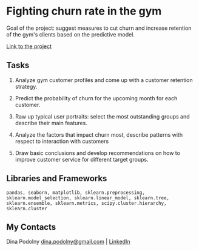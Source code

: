 # Fighting churn rate in the gym

Goal of the project: suggest measures to cut churn and increase retention of the gym's clients based on the predictive model.

[Link to the project](https://dinapodolny.github.io/fighting_churn_rate_in_gym/fighting_churn_rate_in_gym.htmll)
  
## Tasks

1. Analyze gym customer profiles and come up with a customer retention strategy.

2. Predict the probability of churn for the upcoming month for each customer.

3. Raw up typical user portraits: select the most outstanding groups and describe their main features.

4. Analyze the factors that impact churn most, describe patterns with respect to interaction with customers

5. Draw basic conclusions and develop recommendations on how to improve customer service for different target groups.

  

## Libraries and Frameworks
`pandas, seaborn, matplotlib, sklearn.preprocessing, sklearn.model_selection, sklearn.linear_model, sklearn.tree, sklearn.ensemble, sklearn.metrics, scipy.cluster.hierarchy, sklearn.cluster`

## My Contacts
Dina Podolny 
dina.podolny@gmail.com | [LinkedIn](linkedin.com/in/dina-podolny)


